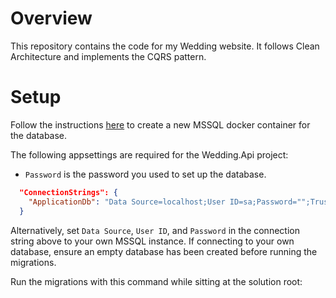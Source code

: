 # Overview

This repository contains the code for my Wedding website. It follows Clean Architecture and implements the CQRS pattern.

# Setup

Follow the instructions [here](/tools/database/README.md) to create a new MSSQL docker container for the database.

The following appsettings are required for the Wedding.Api project:

- `Password` is the password you used to set up the database.

```json
  "ConnectionStrings": {
    "ApplicationDb": "Data Source=localhost;User ID=sa;Password="";Trust Server Certificate=True"
  }
```

Alternatively, set `Data Source`, `User ID`, and `Password` in the connection string above to your own MSSQL instance. If connecting to your own database, ensure an empty database has been created before running the migrations.

Run the migrations with this command while sitting at the solution root:

```

```
